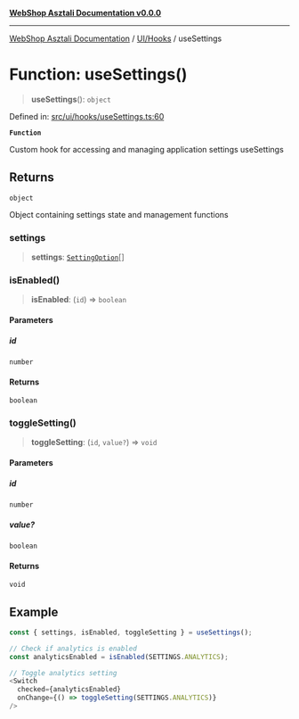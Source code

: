 [**WebShop Asztali Documentation v0.0.0**](../../../README.md)

***

[WebShop Asztali Documentation](../../../modules.md) / [UI/Hooks](../README.md) / useSettings

# Function: useSettings()

> **useSettings**(): `object`

Defined in: [src/ui/hooks/useSettings.ts:60](https://github.com/yourusername/webshop_asztali/blob/db527a672c3f1c86910ae6dbab32f3919e7d7093/src/ui/hooks/useSettings.ts#L60)

**`Function`**

Custom hook for accessing and managing application settings
 useSettings

## Returns

`object`

Object containing settings state and management functions

### settings

> **settings**: [`SettingOption`](../../State/Settings/interfaces/SettingOption.md)[]

### isEnabled()

> **isEnabled**: (`id`) => `boolean`

#### Parameters

##### id

`number`

#### Returns

`boolean`

### toggleSetting()

> **toggleSetting**: (`id`, `value?`) => `void`

#### Parameters

##### id

`number`

##### value?

`boolean`

#### Returns

`void`

## Example

```ts
const { settings, isEnabled, toggleSetting } = useSettings();

// Check if analytics is enabled
const analyticsEnabled = isEnabled(SETTINGS.ANALYTICS);

// Toggle analytics setting
<Switch 
  checked={analyticsEnabled}
  onChange={() => toggleSetting(SETTINGS.ANALYTICS)}
/>
```
